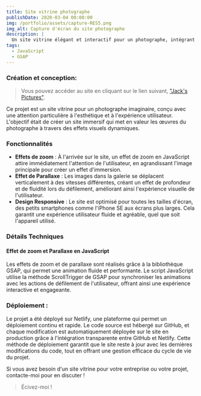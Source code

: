 ```yaml
---
title: Site vitrine photographe
publishDate: 2020-03-04 00:00:00
img: /portfolio/assets/capture-RES5.png
img_alt: Capture d'écran du site photographe
description: |
  Un site vitrine élégant et interactif pour un photographe, intégrant des effets de zoom et de parallaxe en JavaScript pour une expérience utilisateur immersive. Le site est entièrement responsive et a été déployé via Netlify pour une accessibilité maximale.
tags:
  - JavaScript
  - GSAP
---
```


### Création et conception:

> Vous pouvez accéder au site en cliquant sur le lien suivant, <a href="https://jackspictures.netlify.app/">"Jack's Pictures"</a>.

Ce projet est un site vitrine pour un photographe imaginaire, conçu avec une attention particulière à l'esthétique et à l'expérience utilisateur. L'objectif était de créer un site immersif qui met en valeur les œuvres du photographe à travers des effets visuels dynamiques.

### Fonctionnalités

- **Effets de zoom** : À l'arrivée sur le site, un effet de zoom en JavaScript attire immédiatement l'attention de l'utilisateur, en agrandissant l'image principale pour créer un effet d'immersion.
- **Effet de Parallaxe** : Les images dans la galerie se déplacent verticalement à des vitesses différentes, créant un effet de profondeur et de fluidité lors du défilement, améliorant ainsi l'expérience visuelle de l'utilisateur.
- **Design Responsive** : Le site est optimisé pour toutes les tailles d'écran, des petits smartphones comme l'iPhone SE aux écrans plus larges. Cela garantit une expérience utilisateur fluide et agréable, quel que soit l'appareil utilisé.

### Détails Techniques

#### Effet de zoom et Parallaxe en JavaScript

Les effets de zoom et de parallaxe sont réalisés grâce à la bibliothèque GSAP, qui permet une animation fluide et performante. Le script JavaScript utilise la méthode ScrollTrigger de GSAP pour synchroniser les animations avec les actions de défilement de l'utilisateur, offrant ainsi une expérience interactive et engageante.

### Déploiement :

Le projet a été déployé sur Netlify, une plateforme qui permet un déploiement continu et rapide. Le code source est hébergé sur GitHub, et chaque modification est automatiquement déployée sur le site en production grâce à l'intégration transparente entre GitHub et Netlify. Cette méthode de déploiement garantit que le site reste à jour avec les dernières modifications du code, tout en offrant une gestion efficace du cycle de vie du projet.

Si vous avez besoin d'un site vitrine pour votre entreprise ou votre projet, contacte-moi pour en discuter !

> Écivez-moi !

